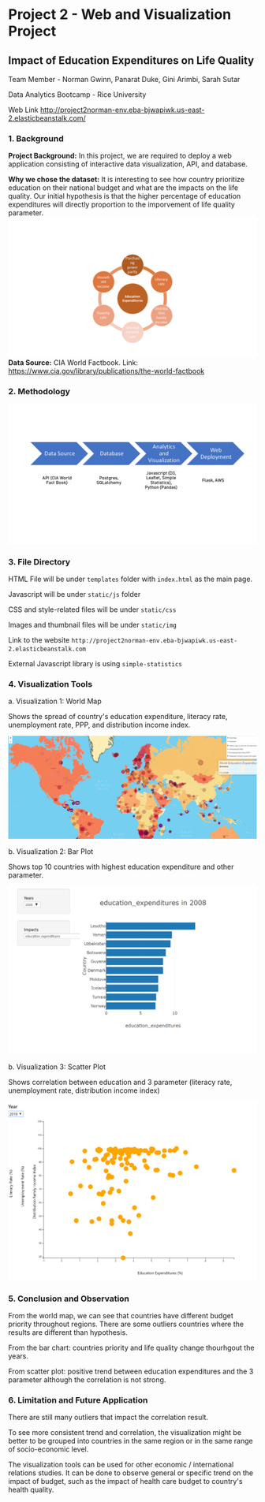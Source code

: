 # Project 2 - Web and Visualization Project
## Impact of Education Expenditures on Life Quality

Team Member - Norman Gwinn, Panarat Duke, Gini Arimbi, Sarah Sutar

Data Analytics Bootcamp - Rice University


Web Link http://project2norman-env.eba-bjwapiwk.us-east-2.elasticbeanstalk.com/



### 1. Background 

**Project Background:** In this project, we are required to deploy a web application consisting of interactive data visualization, API, and database.  

**Why we chose the dataset:** It is interesting to see how country prioritize education on their national budget and what are the impacts on the life quality. 
Our initial hypothesis is that the higher percentage of education expenditures will directly proportion to the imporvement of life quality parameter. 
![](static/img/parameter.png)
**Data Source:** CIA World Factbook. Link: https://www.cia.gov/library/publications/the-world-factbook



### 2. Methodology
![](static/img/method.png)

### 3. File Directory

HTML File will be under  `templates` folder with `index.html` as the main page.

Javascript will be under `static/js` folder

CSS and style-related files will be under `static/css`

Images and thumbnail files will be under `static/img`

Link to the website `http://project2norman-env.eba-bjwapiwk.us-east-2.elasticbeanstalk.com`

External Javascript library is using `simple-statistics`




### 4. Visualization Tools

a. Visualization 1: World Map

Shows the spread of country's education expenditure, literacy rate, unemployment rate, PPP, and distribution income index.


![](static/img/worldmap_new.PNG)


b. Visualization 2: Bar Plot

Shows top 10 countries with highest education expenditure and other parameter. 

![](static/img/bar_new.PNG)


b. Visualization 3: Scatter Plot

Shows correlation between education and 3 parameter (literacy rate, unemployment rate, distribution income index) 

![](static/img/scatter_new.PNG)





### 5. Conclusion and Observation 

From the world map, we can see that countries have different budget priority throughout regions. There are some outliers countries where the results are different than hypothesis.  

From the bar chart: countries priority and life quality change thourhgout the years. 

From scatter plot: positive trend between education expenditures and the 3 parameter although the correlation is not strong.  


### 6. Limitation and Future Application

There are still many outliers that impact the correlation result. 

To see more consistent trend and correlation, the visualization might be better to be grouped into countries in the same region or in the same range of socio-economic level. 

The visualization tools can be used for other economic / international relations studies. 
It can be done to observe general or specific trend on the impact of budget, such as the impact of health care budget to country's health quality.  




